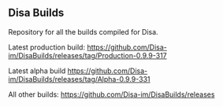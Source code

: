 ## Disa Builds

Repository for all the builds compiled for Disa.

Latest production build: https://github.com/Disa-im/DisaBuilds/releases/tag/Production-0.9.9-317

Latest alpha build https://github.com/Disa-im/DisaBuilds/releases/tag/Alpha-0.9.9-331

All other builds: https://github.com/Disa-im/DisaBuilds/releases
